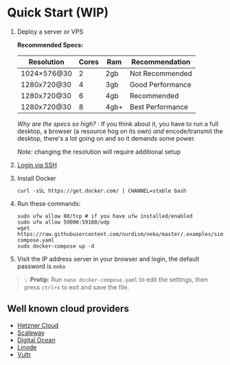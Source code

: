 # Quick Start (WIP)

1. Deploy a server or VPS

    **Recommended Specs:**
    
    | Resolution  | Cores | Ram   | Recommendation   |
    |-------------|-------|-------|------------------|
    | 1024×576@30 | 2     | 2gb   | Not Recommended  |
    | 1280x720@30 | 4     | 3gb   | Good Performance |
    | 1280x720@30 | 6     | 4gb   | Recommended      |
    | 1280x720@30 | 8     | 4gb+  | Best Performance |
  
    *Why are the specs so high?* : If you think about it, you have to run a full desktop, a browser (a resource hog on its own) *and* encode/transmit the desktop, there's a lot going on and so it demands some power.

    *Note:* changing the resolution will require additional setup 

2. [Login via SSH](https://www.digitalocean.com/docs/droplets/how-to/connect-with-ssh/)

3. Install Docker
    ```shell
    curl -sSL https://get.docker.com/ | CHANNEL=stable bash
    ```
4. Run these commands:
    ```shell
    sudo ufw allow 80/tcp # if you have ufw installed/enabled
    sudo ufw allow 59000:59100/udp
    wget https://raw.githubusercontent.com/nurdism/neko/master/.examples/simple/docker-compose.yaml
    sudo docker-compose up -d
    ```
5. Visit the IP address server in your browser and login, the default password is `neko`

> 💡 **Protip**: Run `nano docker-compose.yaml` to edit the settings, then press `ctrl+x` to exit and save the file.

## Well known cloud providers
* [Hetzner Cloud](https://www.hetzner.com/cloud)
* [Scaleway](https://www.scaleway.com/)
* [Digital Ocean](https://www.digitalocean.com/)
* [Linode](https://www.linode.com/)
* [Vultr](https://www.vultr.com/)